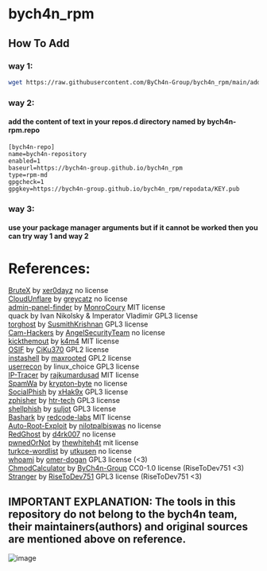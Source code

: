 # bych4n_rpm
## How To Add

### way 1:
```bash
wget https://raw.githubusercontent.com/ByCh4n-Group/bych4n_rpm/main/add-remove.sh && sudo bash add-remove.sh --add
```

### way 2:
#### add the content of text in your repos.d directory named by bych4n-rpm.repo
```
[bych4n-repo]
name=bych4n-repository
enabled=1
baseurl=https://bych4n-group.github.io/bych4n_rpm
type=rpm-md
gpgcheck=1
gpgkey=https://bych4n-group.github.io/bych4n_rpm/repodata/KEY.pub
```
### way 3:
#### use your package manager arguments but if it cannot be worked then you can try way 1 and way 2

# References:
[BruteX](https://github.com/1N3/BruteX) by [xer0dayz](https://github.com/xer0dayz) no license
<br>
[CloudUnflare](https://github.com/greycatz/CloudUnflare) by [greycatz](https://github.com/greycatz) no license
<br>
[admin-panel-finder](https://github.com/MonroCoury/admin-panel-finder) by [MonroCoury](https://github.com/MonroCoury) MIT license
<br>
quack by Ivan Nikolsky & Imperator Vladimir GPL3 license
<br>
[torghost](https://github.com/SusmithKrishnan/torghost) by [SusmithKrishnan](https://github.com/SusmithKrishnan) GPL3 license
<br>
[Cam-Hackers](https://github.com/AngelSecurityTeam/Cam-Hackers) by [AngelSecurityTeam](https://github.com/AngelSecurityTeam) no license
<br>
[kickthemout](https://github.com/k4m4/kickthemout) by [k4m4](https://github.com/k4m4) MIT license
<br>
[OSIF](https://github.com/CiKu370/OSIF) by [CiKu370](https://github.com/CiKu370) GPL2 license
<br>
[instashell](https://github.com/maxrooted/instashell) by [maxrooted](https://github.com/maxrooted) GPL2 license
<br>
[userrecon](https://github.com/issamelferkh/userrecon) by linux_choice GPL3 license
<br>
[IP-Tracer](https://github.com/rajkumardusad/IP-Tracer) by [rajkumardusad](https://github.com/rajkumardusad) MIT license
<br>
[SpamWa](https://github.com/krypton-byte/SpamWa) by [krypton-byte](https://github.com/krypton-byte) no license
<br>
[SocialPhish](https://github.com/xHak9x/SocialPhish) by [xHak9x](https://github.com/xHak9x) GPL3 license
<br>
[zphisher](https://github.com/htr-tech/zphisher) by [htr-tech](https://github.com/htr-tech) GPL3 license
<br>
[shellphish](https://github.com/suljot/shellphish) by [suljot](https://github.com/suljot) GPL3 license
<br>
[Bashark](https://github.com/redcode-labs/Bashark) by [redcode-labs](https://github.com/redcode-labs) MIT license
<br>
[Auto-Root-Exploit](https://github.com/nilotpalbiswas/Auto-Root-Exploit) by [nilotpalbiswas](https://github.com/nilotpalbiswas) no license
<br>
[RedGhost](https://github.com/d4rk007/RedGhost) by [d4rk007](https://github.com/d4rk007) no license
<br>
[pwnedOrNot](https://github.com/thewhiteh4t/pwnedOrNot) by [thewhiteh4t](https://github.com/thewhiteh4t) mit license
<br>
[turkce-wordlist](https://github.com/utkusen/turkce-wordlist) by [utkusen](https://github.com/utkusen) no license
<br>
[whoami](https://github.com/omer-dogan/whoami) by [omer-dogan](https://github.com/omer-dogan) GPL3 license (<3)
<br>
[ChmodCalculator](https://github.com/ByCh4n-Group/ChmodCalculator) by [ByCh4n-Group](https://github.com/ByCh4n-Group) CC0-1.0 license (RiseToDev751 <3)
<br>
[Stranger](https://github.com/RiseToDev751/Stranger) by [RiseToDev751](https://github.com/RiseToDev751) GPL3 license  (RiseToDev751 <3)

## IMPORTANT EXPLANATION: The tools in this repository do not belong to the bych4n team, their maintainers(authors) and original sources are mentioned above on reference.

![image](https://user-images.githubusercontent.com/54551308/122956959-24b94000-d38a-11eb-85b0-15ff6cc25a00.png)
